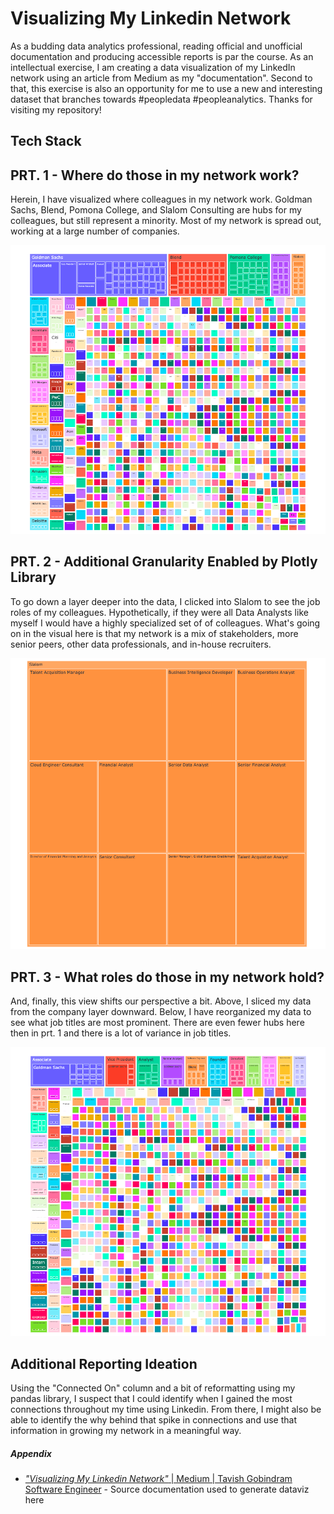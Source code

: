 # Visualizing My Linkedin Network

As a budding data analytics professional, reading official and unofficial documentation and producing accessible reports is par the course. As an intellectual exercise, I am creating a data visualization of my LinkedIn network using an article from Medium as my "documentation". Second to that, this exercise is also an opportunity for me to use a new and  interesting dataset that branches towards #peopledata #peopleanalytics. Thanks for visiting my repository!

## Tech Stack


## PRT. 1 - Where do those in my network work?

Herein, I have visualized where colleagues in my network work. Goldman Sachs, Blend, Pomona College, and Slalom Consulting are hubs for my colleagues, but still represent a minority. Most of my network is spread out, working at a large number of companies. 

![](Visualizations/Where_do_those_in_my_network_work.png)

## PRT. 2 - Additional Granularity Enabled by Plotly Library

To go down a layer deeper into the data, I clicked into Slalom to see the job roles of my colleagues. Hypothetically, if they were all Data Analysts like myself I would have a highly specialized set of of colleagues. What's going on in the visual here is that my network is a mix of stakeholders, more senior peers, other data professionals, and in-house recruiters.

![](Visualizations/Digging_deeper.png)

## PRT. 3 - What roles do those in my network hold?

And, finally, this view shifts our perspective a bit. Above, I sliced my data from the company layer downward. Below, I have reorganized my data to see what job titles are most prominent. There are even fewer hubs here then in prt. 1 and there is a lot of variance in job titles.

![](Visualizations/What_kinds_of_roles_do_those_in_my_network_have.png)

## Additional Reporting Ideation
Using the "Connected On" column and a bit of reformatting using my pandas library, I suspect that I could identify when I gained the most connections throughout my time using Linkedin. From there, I might also be able to identify the why behind that spike in connections and use that information in growing my network in a meaningful way.

##### Appendix

* [_"Visualizing My Linkedin Network"_ | Medium | Tavish Gobindram Software Engineer](https://towardsdatascience.com/visualizing-my-linkedin-network-c4b232ab2ad0) - Source documentation used to generate dataviz here
